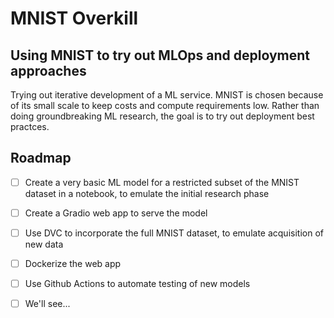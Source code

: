# MNIST Overkill

## Using MNIST to try out MLOps and deployment approaches

Trying out iterative development of a ML service.
MNIST is chosen because of its small scale to keep costs
and compute requirements low. Rather than doing
groundbreaking ML research, the goal is to try out deployment
best practces.

## Roadmap

- [ ] Create a very basic ML model for a restricted subset
of the MNIST dataset in a notebook, to emulate the initial
research phase

- [ ] Create a Gradio web app to serve the model

- [ ] Use DVC to incorporate the full MNIST dataset, to 
emulate acquisition of new data

- [ ] Dockerize the web app

- [ ] Use Github Actions to automate testing of new models

- [ ] We'll see...
